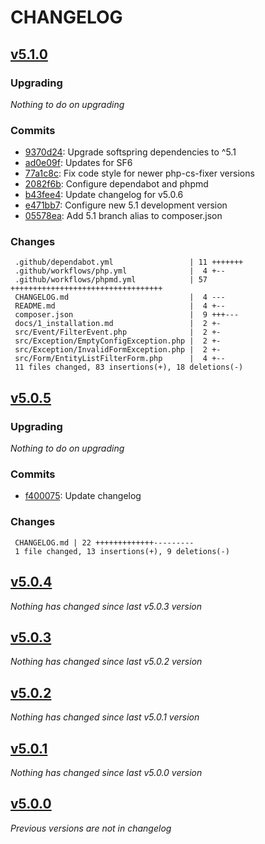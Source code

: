 # CHANGELOG

## [v5.1.0](https://github.com/softspring/crudl-controller/releases/tag/v5.1.0)

### Upgrading

*Nothing to do on upgrading*

### Commits

- [9370d24](https://github.com/softspring/crudl-controller/commit/9370d246e2dafd811dcea7e460084e9698cfef1c): Upgrade softspring dependencies to ^5.1
- [ad0e09f](https://github.com/softspring/crudl-controller/commit/ad0e09fe5ecda2926f9266562911351bee1094e6): Updates for SF6
- [77a1c8c](https://github.com/softspring/crudl-controller/commit/77a1c8c15c261271457ea660382bffb1d4e59665): Fix code style for newer php-cs-fixer versions
- [2082f6b](https://github.com/softspring/crudl-controller/commit/2082f6bceb04f2ec52ebe6f29abc038c66758721): Configure dependabot and phpmd
- [b43fee4](https://github.com/softspring/crudl-controller/commit/b43fee40844f1ee5773ed4722e7cef6bb96cac3b): Update changelog for v5.0.6
- [e471bb7](https://github.com/softspring/crudl-controller/commit/e471bb7cdd29ae8f6b512f99b1ebae401455309a): Configure new 5.1 development version
- [05578ea](https://github.com/softspring/crudl-controller/commit/05578ea94a4ea14b3ac3e60c88f3ad99e961e24a): Add 5.1 branch alias to composer.json

### Changes

```
 .github/dependabot.yml                 | 11 +++++++
 .github/workflows/php.yml              |  4 +--
 .github/workflows/phpmd.yml            | 57 ++++++++++++++++++++++++++++++++++
 CHANGELOG.md                           |  4 ---
 README.md                              |  4 +--
 composer.json                          |  9 +++---
 docs/1_installation.md                 |  2 +-
 src/Event/FilterEvent.php              |  2 +-
 src/Exception/EmptyConfigException.php |  2 +-
 src/Exception/InvalidFormException.php |  2 +-
 src/Form/EntityListFilterForm.php      |  4 +--
 11 files changed, 83 insertions(+), 18 deletions(-)
```

## [v5.0.5](https://github.com/softspring/crudl-controller/releases/tag/v5.0.5)

### Upgrading

*Nothing to do on upgrading*

### Commits

- [f400075](https://github.com/softspring/crudl-controller/commit/f400075085fd8f51b505589bfbc25e3eff2fb594): Update changelog

### Changes

```
 CHANGELOG.md | 22 +++++++++++++---------
 1 file changed, 13 insertions(+), 9 deletions(-)
```

## [v5.0.4](https://github.com/softspring/crudl-controller/releases/tag/v5.0.4)

*Nothing has changed since last v5.0.3 version*

## [v5.0.3](https://github.com/softspring/crudl-controller/releases/tag/v5.0.3)

*Nothing has changed since last v5.0.2 version*

## [v5.0.2](https://github.com/softspring/crudl-controller/releases/tag/v5.0.2)

*Nothing has changed since last v5.0.1 version*

## [v5.0.1](https://github.com/softspring/crudl-controller/releases/tag/v5.0.1)

*Nothing has changed since last v5.0.0 version*

## [v5.0.0](https://github.com/softspring/crudl-controller/releases/tag/v5.0.0)

*Previous versions are not in changelog*
